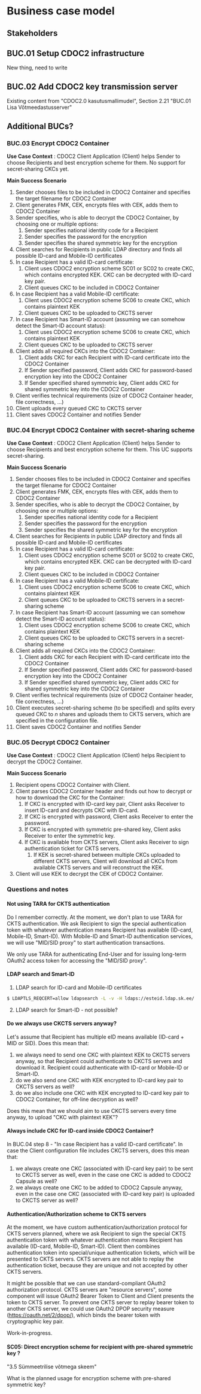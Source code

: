<!-- Title: 02. Business case model -->
<!-- Parent: ID-kaardi baastarkvara know-how -->
<!-- Parent: SF CDOC 2 teostus -->
<!-- Parent: CDOC 2.0 teostus, 2 etapp. -->
<!-- Parent: mkDocsTesting -->
<!-- Parent: DOCS-v0.2 -->
<!-- Label: blahblah -->

# Business case model

<!-- Include: ac:toc -->

## Stakeholders

## BUC.01 Setup CDOC2 infrastructure

New thing, need to write

## BUC.02 Add CDOC2 key transmission server

Existing content from "CDOC2.0 kasutusmallimudel", Section 2.21 "BUC.01 Lisa Võtmeedastusserver"

## Additional BUCs?

### BUC.03 Encrypt CDOC2 Container

**Use Case Context**
: CDOC2 Client Application (Client) helps Sender to choose Recipients and best encryption scheme for them. No support for secret-sharing CKCs yet.

**Main Success Scenario**

1. Sender chooses files to be included in CDOC2 Container and specifies the target filename for CDOC2 Container
1. Client generates FMK, CEK, encrypts files with CEK, adds them to CDOC2 Container
1. Sender specifies, who is able to decrypt the CDOC2 Container, by choosing one or multiple options:
   1. Sender specifies national identity code for a Recipient
   1. Sender specifies the password for the encryption
   1. Sender specifies the shared symmetric key for the encryption
1. Client searches for Recipients in public LDAP directory and finds all possible ID-card and Mobile-ID certificates
1. In case Recipient has a valid ID-card certificate:
    1. Client uses CDOC2 encryption scheme SC01 or SC02 to create CKC, which contains encrypted KEK. CKC can be decrypted with ID-card key pair.
    1. Client queues CKC to be included in CDOC2 Container
1. In case Recipient has a valid Mobile-ID certificate:
    1. Client uses CDOC2 encryption scheme SC06 to create CKC, which contains plaintext KEK
    1. Client queues CKC to be uploaded to CKCTS server
1. In case Recipient has Smart-ID account (assuming we can somehow detect the Smart-ID account status):
    1. Client uses CDOC2 encryption scheme SC06 to create CKC, which contains plaintext KEK
    1. Client queues CKC to be uploaded to CKCTS server
1. Client adds all required CKCs into the CDOC2 Container:
   1. Client adds CKC for each Recipient with ID-card certificate into the CDOC2 Container
   1. If Sender specified password, Client adds CKC for password-based encryption key into the CDOC2 Container
   1. If Sender specified shared symmetric key, Client adds CKC for shared symmetric key into the CDOC2 Container
1. Client verifies technical requirements (size of CDOC2 Container header, file correctness, ...)
1. Client uploads every queued CKC to CKCTS server
1. Client saves CDOC2 Container and notifies Sender

### BUC.04 Encrypt CDOC2 Container with secret-sharing scheme

**Use Case Context**
: CDOC2 Client Application (Client) helps Sender to choose Recipients and best encryption scheme for them. This UC supports secret-sharing.

**Main Success Scenario**

1. Sender chooses files to be included in CDOC2 Container and specifies the target filename for CDOC2 Container
1. Client generates FMK, CEK, encrypts files with CEK, adds them to CDOC2 Container
1. Sender specifies, who is able to decrypt the CDOC2 Container, by choosing one or multiple options:
   1. Sender specifies national identity code for a Recipient
   1. Sender specifies the password for the encryption
   1. Sender specifies the shared symmetric key for the encryption
1. Client searches for Recipients in public LDAP directory and finds all possible ID-card and Mobile-ID certificates
1. In case Recipient has a valid ID-card certificate:
    1. Client uses CDOC2 encryption scheme SC01 or SC02 to create CKC, which contains encrypted KEK. CKC can be decrypted with ID-card key pair.
    1. Client queues CKC to be included in CDOC2 Container
1. In case Recipient has a valid Mobile-ID certificate:
    1. Client uses CDOC2 encryption scheme SC06 to create CKC, which contains plaintext KEK
    1. Client queues CKC to be uploaded to CKCTS servers in a secret-sharing scheme
1. In case Recipient has Smart-ID account (assuming we can somehow detect the Smart-ID account status):
    1. Client uses CDOC2 encryption scheme SC06 to create CKC, which contains plaintext KEK
    1. Client queues CKC to be uploaded to CKCTS servers in a secret-sharing scheme
1. Client adds all required CKCs into the CDOC2 Container:
   1. Client adds CKC for each Recipient with ID-card certificate into the CDOC2 Container
   1. If Sender specified password, Client adds CKC for password-based encryption key into the CDOC2 Container
   1. If Sender specified shared symmetric key, Client adds CKC for shared symmetric key into the CDOC2 Container
1. Client verifies technical requirements (size of CDOC2 Container header, file correctness, ...)
1. Client executes secret-sharing scheme (to be specified) and splits every queued CKC to $n$ shares and uploads them to CKTS servers, which are specified in the configuration file.
1. Client saves CDOC2 Container and notifies Sender

### BUC.05 Decrypt CDOC2 Container

**Use Case Context**
: CDOC2 Client Application (Client) helps Recipient to decrypt the CDOC2 Container.

**Main Success Scenario**

1. Recipient opens CDOC2 Container with Client.
1. Client parses CDOC2 Container header and finds out how to decrypt or how to download the CKC for the Container:
   1. If CKC is encrypted with ID-card key pair, Client asks Receiver to insert ID-card and decrypts CKC with ID-card.
   1. If CKC is encrypted with password, Client asks Receiver to enter the password.
   1. If CKC is encrypted with symmetric pre-shared key, Client asks Receiver to enter the symmetric key.
   1. If CKC is available from CKTS servers, Client asks Receiver to sign authentication ticket for CKTS servers.
      1. If KEK is secret-shared between multiple CKCs uploaded to different CKTS servers, Client will download all CKCs from available CKTS servers and will reconstruct the KEK.
1. Client will use KEK to decrypt the CEK of CDOC2 Container.

### Questions and notes

#### Not using TARA for CKTS authentication

Do I remember correctly. At the moment, we don't plan to use TARA for CKTS authentication. We ask Recipient to sign the special  authentication token with whatever authentication means Recipient has available (ID-card, Mobile-ID, Smart-ID). With Mobile-ID and Smart-ID authentication services, we will use "MID/SID proxy" to start authentication transactions.

We only use TARA for authenticating End-User and for issuing long-term OAuth2 access token for accessing the "MID/SID proxy".

#### LDAP search and Smart-ID

1. LDAP search for ID-card and Mobile-ID certificates

```bash
$ LDAPTLS_REQCERT=allow ldapsearch -L -v -H ldaps://esteid.ldap.sk.ee/ -x -b "c=EE" "(serialNumber=PNOEE-37807156011)"
```

2. LDAP search for Smart-ID - not possible?

#### Do we always use CKCTS servers anyway?

Let's assume that Recipient has multiple eID means available (ID-card + MID or SID). Does this mean that:

1. we always need to send one CKC with plaintext KEK to CKCTS servers anyway, so that Recipient could authenticate to CKCTS servers and download it. Recipient could authenticate with ID-card or Mobile-ID or Smart-ID.
2. do we also send one CKC with KEK encrypted to ID-card key pair to CKCTS servers as well?
3. do we also include one CKC with KEK encrypted to ID-card key pair to CDOC2 Container, for off-line decryption as well?

Does this mean that we should aim to use CKCTS servers every time anyway, to upload "CKC with plaintext KEK"?

#### Always include CKC for ID-card inside CDOC2 Container?

In BUC.04 step 8 - "In case Recipient has a valid ID-card certificate". In case the Client configuration file includes CKCTS servers, does this mean that:

1. we always create one CKC (associated with ID-card key pair) to be sent to CKCTS server as well, even in the case one CKC is added to CDOC2 Capsule as well?
2. we always create one CKC to be added to CDOC2 Capsule anyway, even in the case one CKC (associated with ID-card key pair) is uploaded to CKCTS server as well?

#### Authentication/Authorization scheme to CKTS servers

At the moment, we have custom authentication/authorization protocol for CKTS servers planned, where we ask Recipient to sign the special CKTS authentication token with whatever authentication means Recipient has available (ID-card, Mobile-ID, Smart-ID). Client then combines authentication token into special/unique authentication tickets, which will be presented to CKTS servers. CKTS servers are not able to replay the authentication ticket, because they are unique and not accepted by other CKTS servers. 

It might be possible that we can use standard-compliant OAuth2 authorization protocol. CKTS servers are "resource servers", some component will issue OAuth2 Bearer Token to Client and Client presents the token to CKTS server. To prevent one CKTS server to replay bearer token to another CKTS server, we could use OAuth2 DPOP security measure (https://oauth.net/2/dpop/), which binds the bearer token with cryptographic key pair.

Work-in-progress.

#### SC05: Direct encryption scheme for recipient with pre-shared symmetric key ?

"3.5 Sümmeetrilise võtmega skeem"

What is the planned usage for encryption scheme with pre-shared symmetric key?